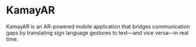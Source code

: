 # KamayAR
KamayAR is an AR-powered mobile application that bridges communication gaps by translating sign language gestures to text—and vice versa—in real time.
